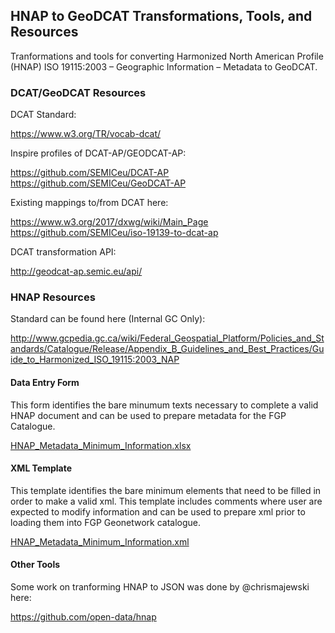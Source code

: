 ## HNAP to GeoDCAT Transformations, Tools, and Resources

Tranformations and tools for converting Harmonized North American Profile (HNAP) ISO 19115:2003 – Geographic Information – Metadata to GeoDCAT.

### DCAT/GeoDCAT Resources

DCAT Standard:

https://www.w3.org/TR/vocab-dcat/

Inspire profiles of DCAT-AP/GEODCAT-AP:

https://github.com/SEMICeu/DCAT-AP
https://github.com/SEMICeu/GeoDCAT-AP

Existing mappings to/from DCAT here:

https://www.w3.org/2017/dxwg/wiki/Main_Page
https://github.com/SEMICeu/iso-19139-to-dcat-ap

DCAT transformation API:

http://geodcat-ap.semic.eu/api/

### HNAP Resources

Standard can be found here (Internal GC Only):

http://www.gcpedia.gc.ca/wiki/Federal_Geospatial_Platform/Policies_and_Standards/Catalogue/Release/Appendix_B_Guidelines_and_Best_Practices/Guide_to_Harmonized_ISO_19115:2003_NAP

#### Data Entry Form

This form identifies the bare minumum texts necessary to complete a valid HNAP document and can be used to prepare metadata for the FGP Catalogue.

[HNAP_Metadata_Minimum_Information.xlsx](HNAP/HNAP_Metadata_Minimum_Information.xlsx)

#### XML Template

This template identifies the bare minimum elements that need to be filled in order to make a valid xml. This template includes comments where user are expected to modify information and can be used to prepare xml prior to loading them into FGP Geonetwork catalogue.

[HNAP_Metadata_Minimum_Information.xml](HNAP/HNAP_Metadata_Minimum_Information.xml)

#### Other Tools

Some work on tranforming HNAP to JSON was done by @chrismajewski here:

https://github.com/open-data/hnap
